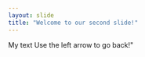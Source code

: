 ```yaml
---
layout: slide
title: "Welcome to our second slide!"
---
```

My text
Use the left arrow to go back!"
